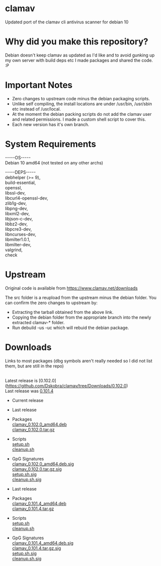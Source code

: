 # clamav
Updated port of the clamav cli antivirus scanner for debian 10

# Why did you make this repository?
Debian doesn't keep clamav as updated as I'd like and to avoid gunking up my own server with build deps etc I made packages and shared the code. :P

# Important Notes
* Zero changes to upstream code minus the debian packaging scripts.
* Unlike self compiling, the install locations are under /usr/bin, /usr/sbin etc instead of /usr/local.
* At the moment the debian packing scripts do not add the clamav user and related permissions. I made a custom shell script to cover this.
* Each new version has it's own branch.

# System Requirements


-----OS-----
<br />Debian 10 amd64 (not tested on any other archs)

-----DEPS-----
<br />debhelper (>= 9),
<br />build-essential, 
<br />openssl, 
<br />libssl-dev, 
<br />libcurl4-openssl-dev, 
<br />zlib1g-dev, 
<br />libpng-dev, 
<br />libxml2-dev, 
<br />libjson-c-dev, 
<br />libbz2-dev, 
<br />libpcre3-dev, 
<br />libncurses-dev, 
<br />libmilter1.0.1, 
<br />libmilter-dev, 
<br />valgrind, 
<br />check


# Upstream
Original code is available from https://www.clamav.net/downloads

The src folder is a reupload from the upstream minus the debian folder.
You can confirm the zero changes to upstream by:
* Extracting the tarball obtained from the above link.
* Copying the debian folder from the appropriate branch into the newly extracted clamav-* folder.
* Run debuild -us -uc which will rebuid the debian package.


# Downloads

Links to most packages (dbg symbols aren't really needed so I did not list them, but are still in the repo)

</br> Latest release is [0.102.0] (https://github.com/Dskobra/clamav/tree/Downloads/0.102.0)
</br> Last release was [0.101.4](https://github.com/Dskobra/clamav/tree/Downloads/0.101.4)

* Current release

* Last release
* Packages
<br />[clamav_0.102.0_amd64.deb](https://github.com/Dskobra/clamav/raw/Downloads/0.102.0/clamav_0.102.0_amd64.deb)
<br />[clamav_0.102.0.tar.gz](https://github.com/Dskobra/clamav/raw/Downloads/0.102.0/clamav_0.102.0.tar.gz)

* Scripts
<br /> [setup.sh](https://raw.githubusercontent.com/Dskobra/clamav/Downloads/0.102.0/setup.sh)
<br /> [cleanup.sh](https://raw.githubusercontent.com/Dskobra/clamav/Downloads/0.102.0/cleanup.sh)

* GpG Signatures
<br />[clamav_0.102.0_amd64.deb.sig](https://github.com/Dskobra/clamav/raw/Downloads/0.102.0/clamav_0.102.0.tar.gz.sig)
<br />[clamav_0.102.0.tar.gz.sig](https://github.com/Dskobra/clamav/raw/Downloads/0.101.4/clamav_0.101.4.tar.gz.sig)
<br /> [setup.sh.sig](https://github.com/Dskobra/clamav/raw/Downloads/0.102.0/setup.sh.sig)
<br />[cleanup.sh.sig](https://github.com/Dskobra/clamav/raw/Downloads/0.102.0/cleanup.sh.sig)


* Last release
* Packages
<br />[clamav_0.101.4_amd64.deb](https://github.com/Dskobra/clamav/raw/Downloads/0.101.4/clamav_0.101.4_amd64.deb)
<br />[clamav_0.101.4.tar.gz](https://github.com/Dskobra/clamav/raw/Downloads/0.101.4/clamav_0.101.4.tar.gz)

* Scripts
<br /> [setup.sh](https://raw.githubusercontent.com/Dskobra/clamav/Downloads/0.101.4/setup.sh)
<br /> [cleanup.sh](https://raw.githubusercontent.com/Dskobra/clamav/Downloads/0.101.4/cleanup.sh)

* GpG Signatures
<br />[clamav_0.101.4_amd64.deb.sig](https://github.com/Dskobra/clamav/raw/Downloads/0.101.4/clamav_0.101.4_amd64.deb.sig)
<br />[clamav_0.101.4.tar.gz.sig](https://github.com/Dskobra/clamav/raw/Downloads/0.101.4/clamav_0.101.4.tar.gz.sig)
<br /> [setup.sh.sig](https://github.com/Dskobra/clamav/raw/Downloads/0.101.4/setup.sh.sig)
<br />[cleanup.sh.sig](https://github.com/Dskobra/clamav/raw/Downloads/0.101.4/cleanup.sh.sig)
